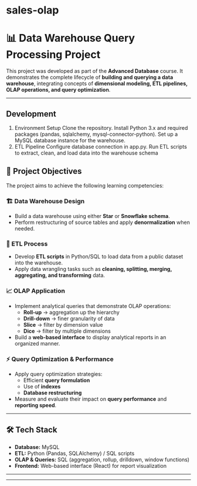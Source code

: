 # sales-olap

# 📊 Data Warehouse Query Processing Project

This project was developed as part of the **Advanced Database** course. It demonstrates the complete lifecycle of **building and querying a data warehouse**, integrating concepts of **dimensional modeling, ETL pipelines, OLAP operations, and query optimization**.

---

## Development

1. Environment Setup
   Clone the repository.
   Install Python 3.x and required packages (pandas, sqlalchemy, mysql-connector-python).
   Set up a MySQL database instance for the warehouse.
2. ETL Pipeline
   Configure database connection in app.py.
   Run ETL scripts to extract, clean, and load data into the warehouse schema

## 🚀 Project Objectives

The project aims to achieve the following learning competencies:

### 🏗️ Data Warehouse Design

- Build a data warehouse using either **Star** or **Snowflake schema**.
- Perform restructuring of source tables and apply **denormalization** when needed.

### 🔄 ETL Process

- Develop **ETL scripts** in Python/SQL to load data from a public dataset into the warehouse.
- Apply data wrangling tasks such as **cleaning, splitting, merging, aggregating, and transforming** data.

### 📈 OLAP Application

- Implement analytical queries that demonstrate OLAP operations:
  - **Roll-up** → aggregation up the hierarchy
  - **Drill-down** → finer granularity of data
  - **Slice** → filter by dimension value
  - **Dice** → filter by multiple dimensions
- Build a **web-based interface** to display analytical reports in an organized manner.

### ⚡ Query Optimization & Performance

- Apply query optimization strategies:
  - Efficient **query formulation**
  - Use of **indexes**
  - **Database restructuring**
- Measure and evaluate their impact on **query performance** and **reporting speed**.

---

## 🛠️ Tech Stack

- **Database:** MySQL
- **ETL:** Python (Pandas, SQLAlchemy) / SQL scripts
- **OLAP & Queries:** SQL (aggregation, rollup, drilldown, window functions)
- **Frontend:** Web-based interface (React) for report visualization

---

---
